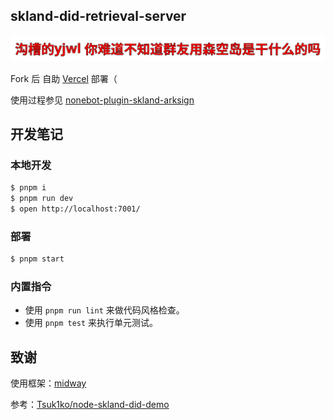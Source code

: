## skland-did-retrieval-server
![沟槽的yjwl 你难道不知道群友用森空岛是干什么的吗](static/doc.svg)

Fork 后 自助 [Vercel](https://vercel.com/) 部署（

使用过程参见 [nonebot-plugin-skland-arksign](https://github.com/GuGuMur/nonebot-plugin-skland-arksign)
## 开发笔记

### 本地开发

```bash
$ pnpm i
$ pnpm run dev
$ open http://localhost:7001/
```

### 部署

```bash
$ pnpm start
```

### 内置指令

- 使用 `pnpm run lint` 来做代码风格检查。
- 使用 `pnpm test` 来执行单元测试。




## 致谢
使用框架：[midway](https://midwayjs.org)

参考：[Tsuk1ko/node-skland-did-demo](https://github.com/Tsuk1ko/node-skland-did-demo)
